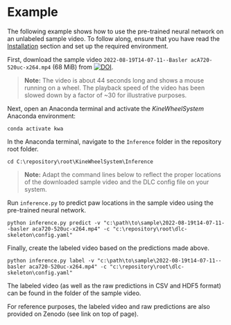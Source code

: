 # Example

The following example shows how to use the pre-trained neural network on an unlabeled sample video.
To follow along, ensure that you have read the [Installation](Installation.md#installation) section and set up the required environment.

First, download the sample video `2022-08-19T14-07-11--Basler acA720-520uc-x264.mp4` (68 MiB) from [![DOI](https://zenodo.org/badge/DOI/10.5281/zenodo.7586688.svg)](https://doi.org/10.5281/zenodo.7586688).

> **Note:** The video is about 44 seconds long and shows a mouse running on a wheel.
> The playback speed of the video has been slowed down by a factor of ~30 for illustrative purposes.

Next, open an Anaconda terminal and activate the *KineWheelSystem* Anaconda environment:

```console
conda activate kwa
```

In the Anaconda terminal, navigate to the `Inference` folder in the repository root folder.

```console
cd C:\repository\root\KineWheelSystem\Inference
```

> **Note:** Adapt the command lines below to reflect the proper locations of the downloaded sample video and the DLC config file on your system.

Run `inference.py` to predict paw locations in the sample video using the pre-trained neural network.

```console
python inference.py predict -v "c:\path\to\sample\2022-08-19t14-07-11--basler aca720-520uc-x264.mp4" -c "c:\repository\root\dlc-skeleton\config.yaml"
```

Finally, create the labeled video based on the predictions made above.

```console
python inference.py label -v "c:\path\to\sample\2022-08-19t14-07-11--basler aca720-520uc-x264.mp4" -c "c:\repository\root\dlc-skeleton\config.yaml"
```

The labeled video (as well as the raw predictions in CSV and HDF5 format) can be found in the folder of the sample video.

For reference purposes, the labeled video and raw predictions are also provided on Zenodo (see link on top of page).
